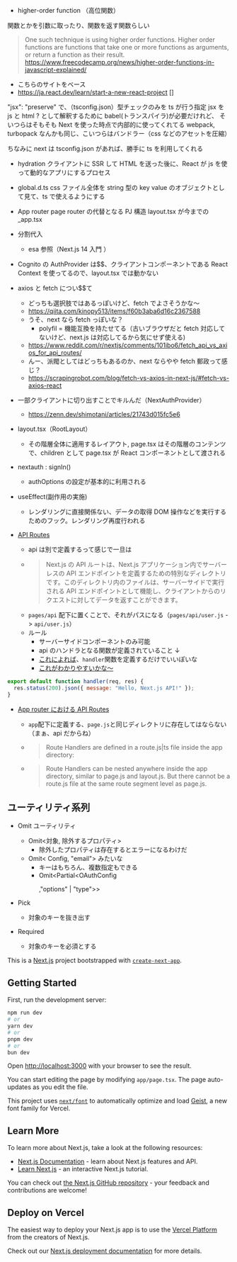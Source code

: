 - higher-order function （高位関数）

関数とかを引数に取ったり、関数を返す関数らしい

> One such technique is using higher order functions. Higher order functions are functions that take one or more functions as arguments, or return a function as their result.
> https://www.freecodecamp.org/news/higher-order-functions-in-javascript-explained/

- こちらのサイトをベース
- https://ja.react.dev/learn/start-a-new-react-project
  []

"jsx": "preserve" で、（tsconfig.json）型チェックのみを ts が行う指定
jsx を js と html ? として解釈するために babel(トランスパイラ)が必要だけれど、
そいつらはそもそも Next を使った時点で内部的に使ってくれてる
webpack, turbopack なんかも同じ、こいつらはバンドラー（css などのアセットを圧縮）

ちなみに next は tsconfig.json があれば、勝手に ts を利用してくれる

- hydration
  クライアントに SSR して HTML を送った後に、React が js を使って動的なアプリにするプロセス

- global.d.ts
  css ファイル全体を string 型の key value のオブジェクトとして見て、ts で使えるようにする

- App router
  page router の代替となる PJ 構造
  layout.tsx が今までの \_app.tsx

- 分割代入

  - esa 参照（Next.js 14 入門 ）

- Cognito の AuthProvider は$$、クライアントコンポーネントである React Context を使ってるので、layout.tsx では動かない
- axios と fetch につい$$て

  - どっちも選択肢ではあるっぽいけど、fetch でよさそうかな〜
  - https://qiita.com/kinopy513/items/f60b3aba6d16c2367588
  - うそ、next なら fetch っぽいな？
    - polyfil = 機能互換を持たせてる（古いブラウザだと fetch 対応してないけど、next.js は対応してるから気にせず使える)
  - https://www.reddit.com/r/nextjs/comments/101ibo6/fetch_api_vs_axios_for_api_routes/
  - んー、派閥としてはどっちもあるのか、next ならやや fetch 郵政って感じ？
  - https://scrapingrobot.com/blog/fetch-vs-axios-in-next-js/#fetch-vs-axios-react

- 一部クライアントに切り出すことでキルんだ（NextAuthProvider）

  - https://zenn.dev/shimotani/articles/21743d015fc5e6

- layout.tsx（RootLayout）

  - その階層全体に適用するレイアウト, page.tsx はその階層のコンテンツで、children として page.tsx が React コンポーネントとして渡される

- nextauth : signIn()

  - authOptions の設定が基本的に利用される

- useEffect(副作用の実施)

  - レンダリングに直接関係ない、データの取得 DOM 操作などを実行するためのフック。レンダリング再度行われる

- [API Routes](https://zenn.dev/kaitok/articles/f08a20513a98ff)
  - api は別で定義するって感じで一旦は
  - > Next.js の API ルートは、Next.js アプリケーション内でサーバーレスの API エンドポイントを定義するための特別なディレクトリです。このディレクトリ内のファイルは、サーバーサイドで実行される API エンドポイントとして機能し、クライアントからのリクエストに対してデータを返すことができます。
  - `pages/api` 配下に置くことで、それがパスになる（`pages/api/user.js` -> `api/user.js`）
  - ルール
    - サーバーサイドコンポーネントのみ可能
    - api のハンドラとなる関数が定義されていること ↓
    - [これによれば](https://nextjs.org/learn-pages-router/basics/api-routes/creating-api-routes)、`handler`関数を定義するだけでいいぽいな
    - [これがわかりやすいかな〜](https://dev.to/fabrikapp/mastering-nextjs-1314-app-router-and-api-routes-fbn)

```js
export default function handler(req, res) {
  res.status(200).json({ message: "Hello, Next.js API!" });
}
```

- [App router における API Routes](https://nextjs.org/docs/app/building-your-application/routing/route-handlers)

  - `app`配下に定義する、`page.js`と同じディレクトリに存在してはならない（まぁ、api だからね）
  - > Route Handlers are defined in a route.js|ts file inside the app directory:
  - > Route Handlers can be nested anywhere inside the app directory, similar to page.js and layout.js. But there cannot be a route.js file at the same route segment level as page.js.

## ユーティリティ系列

- Omit ユーティリティ

  - Omit<対象, 除外するプロパティ>
    - 除外したプロパティは存在するとエラーになるわけだ
  - Omit< Config, "email"> みたいな
    - キーはもちろん、複数指定もできる
    - Omit<Partial<OAuthConfig<P>,"options" | "type">>

- Pick
  - 対象のキーを抜き出す
- Required
  - 対象のキーを必須とする

This is a [Next.js](https://nextjs.org) project bootstrapped with [`create-next-app`](https://nextjs.org/docs/app/api-reference/cli/create-next-app).

## Getting Started

First, run the development server:

```bash
npm run dev
# or
yarn dev
# or
pnpm dev
# or
bun dev
```

Open [http://localhost:3000](http://localhost:3000) with your browser to see the result.

You can start editing the page by modifying `app/page.tsx`. The page auto-updates as you edit the file.

This project uses [`next/font`](https://nextjs.org/docs/app/building-your-application/optimizing/fonts) to automatically optimize and load [Geist](https://vercel.com/font), a new font family for Vercel.

## Learn More

To learn more about Next.js, take a look at the following resources:

- [Next.js Documentation](https://nextjs.org/docs) - learn about Next.js features and API.
- [Learn Next.js](https://nextjs.org/learn) - an interactive Next.js tutorial.

You can check out [the Next.js GitHub repository](https://github.com/vercel/next.js) - your feedback and contributions are welcome!

## Deploy on Vercel

The easiest way to deploy your Next.js app is to use the [Vercel Platform](https://vercel.com/new?utm_medium=default-template&filter=next.js&utm_source=create-next-app&utm_campaign=create-next-app-readme) from the creators of Next.js.

Check out our [Next.js deployment documentation](https://nextjs.org/docs/app/building-your-application/deploying) for more details.
